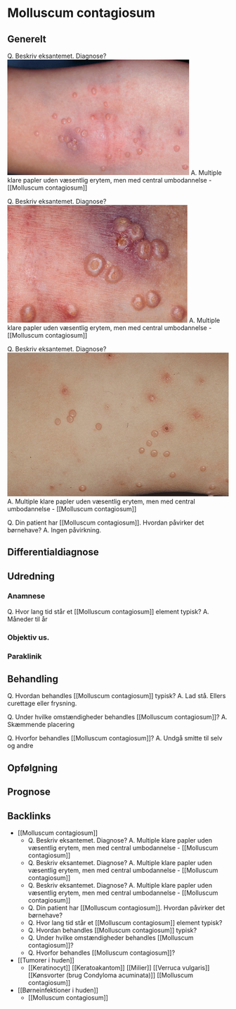 # Molluscum contagiosum
## Generelt

Q. Beskriv eksantemet. Diagnose?
![](BearImages/48FE9356-5734-4019-9D23-0AC7CA671378-731-000004059052CA44/5901D236-DC90-4B97-8E34-618CEC41C16A.png) 
A. Multiple klare papler uden væsentlig erytem, men med central umbodannelse - [[Molluscum contagiosum]]


Q. Beskriv eksantemet. Diagnose?
![](BearImages/735611D1-360A-48FE-976B-33005533B9F9-731-00000408C211D5DF/65367D80-1AE8-4809-AAFF-5779A4357FBE.png)
A. Multiple klare papler uden væsentlig erytem, men med central umbodannelse - [[Molluscum contagiosum]]

Q. Beskriv eksantemet. Diagnose?
![](BearImages/9BFD4650-2CB6-4D84-B128-3B8A059386CD-731-0000040B8C95B719/CA760E76-043C-495C-A61B-BCD6128709FD.png)
A. Multiple klare papler uden væsentlig erytem, men med central umbodannelse - [[Molluscum contagiosum]]

Q. Din patient har [[Molluscum contagiosum]]. Hvordan påvirker det børnehave?
A. Ingen påvirkning.

## Differentialdiagnose


## Udredning
### Anamnese
Q. Hvor lang tid står et [[Molluscum contagiosum]] element typisk?
A. Måneder til år

### Objektiv us.

### Paraklinik

## Behandling
Q. Hvordan behandles [[Molluscum contagiosum]] typisk?
A. Lad stå. Ellers curettage eller frysning.

Q. Under hvilke omstændigheder behandles [[Molluscum contagiosum]]?
A. Skæmmende placering

Q. Hvorfor behandles [[Molluscum contagiosum]]? 
A. Undgå smitte til selv og andre

## Opfølgning


## Prognose


## Backlinks
* [[Molluscum contagiosum]]
	* Q. Beskriv eksantemet. Diagnose?
A. Multiple klare papler uden væsentlig erytem, men med central umbodannelse - [[Molluscum contagiosum]]
	* Q. Beskriv eksantemet. Diagnose?
A. Multiple klare papler uden væsentlig erytem, men med central umbodannelse - [[Molluscum contagiosum]]
	* Q. Beskriv eksantemet. Diagnose?
A. Multiple klare papler uden væsentlig erytem, men med central umbodannelse - [[Molluscum contagiosum]]
	* Q. Din patient har [[Molluscum contagiosum]]. Hvordan påvirker det børnehave?
	* Q. Hvor lang tid står et [[Molluscum contagiosum]] element typisk?
	* Q. Hvordan behandles [[Molluscum contagiosum]] typisk?
	* Q. Under hvilke omstændigheder behandles [[Molluscum contagiosum]]?
	* Q. Hvorfor behandles [[Molluscum contagiosum]]? 
* [[Tumorer i huden]]
	* [[Keratinocyt]]
	[[Keratoakantom]]
	[[Milier]]
	[[Verruca vulgaris]]
	[[Kønsvorter (brug Condyloma acuminata)]]
	[[Molluscum contagiosum]]
* [[Børneinfektioner i huden]]
	* [[Molluscum contagiosum]]

<!-- #anki/tag/med/Derma #anki/deck/Medicine #anki/tag/med/GP #anki/tag/med/Infectious -->

<!-- {BearID:C57AE98C-3D29-4F26-A039-EFDBAEF63B5A-62499-00007E8EAC7233AC} -->
